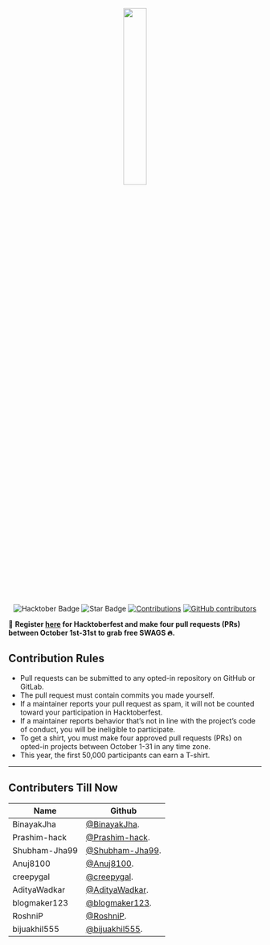 
<p align="center">
    <a href="https://hacktoberfest.digitalocean.com/">
        <img src="https://raw.githubusercontent.com/keshavsingh4522/hacktoberfest2021/35fc6060c5ddead5792f29a2437fea160dbe9804/Assets/logo-hacktoberfest-full.f42e3b1.svg" width="30%">
    </a>
</p>
<div align="center">
  
<img src="https://img.shields.io/badge/hacktoberfest-2021-blueviolet" alt="Hacktober Badge"/>
 <img src="https://img.shields.io/static/v1?label=%F0%9F%8C%9F&message=If%20Useful&style=style=flat&color=BC4E99" alt="Star Badge"/>
 <a href="https://github.com/keshavsingh4522" ><img src="https://img.shields.io/badge/Contributions-welcome-violet.svg?style=flat&logo=git" alt="Contributions" /></a>
<a href="https://github.com/blogmaker123/Hacktoberfest/graphs/contributors"><img alt="GitHub contributors" src="https://img.shields.io/github/contributors/blogmaker123/Hacktoberfest?color=2b9348"></a>

</div>

📢 **Register [here](https://hacktoberfest.digitalocean.com) for Hacktoberfest and make four pull requests (PRs) between October 1st-31st to grab free SWAGS 🔥.**

## Contribution Rules
- Pull requests can be submitted to any opted-in repository on GitHub or GitLab.
- The pull request must contain commits you made yourself.
- If a maintainer reports your pull request as spam, it will not be counted toward your participation in Hacktoberfest.
- If a maintainer reports behavior that’s not in line with the project’s code of conduct, you will be ineligible to participate.
- To get a shirt, you must make four approved pull requests (PRs) on opted-in projects between October 1-31 in any time zone.
- This year, the first 50,000 participants can earn a T-shirt.
---

## Contributers Till Now
| Name                  | Github                                                        
| --------------------- | ------------------------------------------------------------- 
| BinayakJha              | [@BinayakJha](https://github.com/BinayakJha).              |
| Prashim-hack              | [@Prashim-hack](https://github.com/Prashim-hack).              |
| Shubham-Jha99            | [@Shubham-Jha99](https://github.com/Shubham-Jha99).              |
| Anuj8100             | [@Anuj8100](https://github.com/Anuj8100).              |
| creepygal           | [@creepygal](https://github.com/creepygal).              |
| AdityaWadkar           | [@AdityaWadkar](https://github.com/AdityaWadkar).              |
| blogmaker123           | [@blogmaker123](https://github.com/blogmaker123).              |
| RoshniP           | [@RoshniP](https://github.com/RoshniP).              |
| bijuakhil555           | [@bijuakhil555](https://github.com/bijuakhil555).              |
